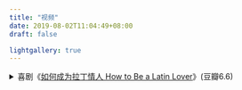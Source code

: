 ```yaml
---
title: "视频"
date: 2019-08-02T11:04:49+08:00
draft: false

lightgallery: true
---
```



<details>
<summary>喜剧《<a href="https://movie.douban.com/subject/26791647/">如何成为拉丁情人 How to Be a Latin Lover</a>》(豆瓣6.6)</summary>

解读视频、完整版：[影视工厂](https://www.ysgc.vip/vodplay/63837-1-1.html)

{{< bilibili BV1kL411P7ey >}}

</details>
